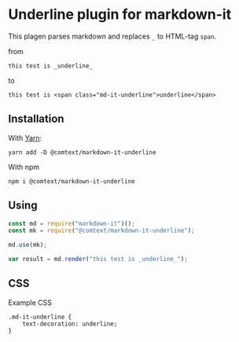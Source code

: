 # Underline plugin for markdown-it

This plagen parses markdown and replaces `_` to HTML-tag `span`.

from

```
this test is _underline_
```

to

```
this test is <span class="md-it-underline">underline</span>
```

## Installation

With [Yarn](https://yarnpkg.com/):

```
yarn add -D @comtext/markdown-it-underline
```

With npm

```
npm i @comtext/markdown-it-underline
```

## Using

```js
const md = require("markdown-it")();
const mk = require("@comtext/markdown-it-underline");

md.use(mk);

var result = md.render("this test is _underline_");
```

## CSS

Example CSS

```
.md-it-underline {
    text-decoration: underline;
}
```
